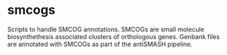 # smcogs
Scripts to handle SMCOG annotations. SMCOGs are small molecule biosynthethesis associated clusters of orthologous genes. Genbank files are annotated with SMCOGs as part of the antiSMASH pipeline.

